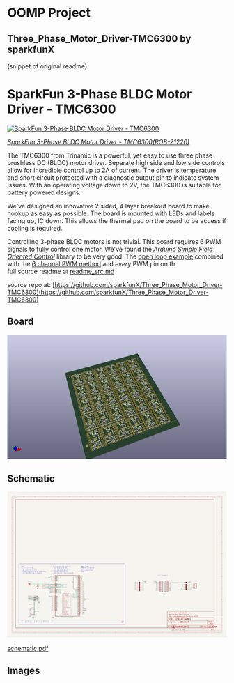 # OOMP Project  
## Three_Phase_Motor_Driver-TMC6300  by sparkfunX  
  
(snippet of original readme)  
  
SparkFun 3-Phase BLDC Motor Driver - TMC6300  
========================================  
  
[![SparkFun 3-Phase BLDC Motor Driver - TMC6300](https://cdn.sparkfun.com//assets/parts/2/0/9/8/8/21220-_ROB-_01.jpg)](https://www.sparkfun.com/products/21220)  
  
[*SparkFun 3-Phase BLDC Motor Driver - TMC6300(ROB-21220)*](https://www.sparkfun.com/products/21220)  
  
The TMC6300 from Trinamic is a powerful, yet easy to use three phase brushless DC (BLDC) motor driver. Separate high side and low side controls allow for incredible control up to 2A of current. The driver is temperature and short circuit protected with a diagnostic output pin to indicate system issues. With an operating voltage down to 2V, the TMC6300 is suitable for battery powered designs.  
  
We've designed an innovative 2 sided, 4 layer breakout board to make hookup as easy as possible. The board is mounted with LEDs and labels facing up, IC down. This allows the thermal pad on the board to be access if cooling is required.   
  
Controlling 3-phase BLDC motors is not trivial. This board requires 6 PWM signals to fully control one motor. We've found the [*Arduino Simple Field Oriented Control*](https://docs.simplefoc.com/) library to be very good. The [open loop example](https://github.com/simplefoc/Arduino-FOC/blob/master/examples/motion_control/open_loop_motor_control/open_loop_velocity_example/open_loop_velocity_example.ino) combined with the [6 channel PWM method](https://docs.simplefoc.com/bldcdriver6pwm) and *every* PWM pin on th  
  full source readme at [readme_src.md](readme_src.md)  
  
source repo at: [https://github.com/sparkfunX/Three_Phase_Motor_Driver-TMC6300](https://github.com/sparkfunX/Three_Phase_Motor_Driver-TMC6300)  
## Board  
  
[![working_3d.png](working_3d_600.png)](working_3d.png)  
## Schematic  
  
[![working_schematic.png](working_schematic_600.png)](working_schematic.png)  
  
[schematic pdf](working_schematic.pdf)  
## Images  
